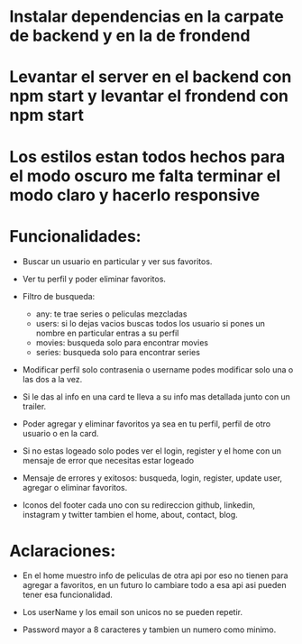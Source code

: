 # Instalar dependencias en la carpate de backend y en la de frondend

# Levantar el server en el backend con npm start y levantar el frondend con npm start

# Los estilos estan todos hechos para el modo oscuro me falta terminar el modo claro y hacerlo responsive


# Funcionalidades:

- Buscar un usuario en particular y ver sus favoritos.

- Ver tu perfil y poder eliminar favoritos.

- Filtro de busqueda:
  - any: te trae series o peliculas mezcladas
  - users: si lo dejas vacios buscas todos los usuario si pones un nombre en particular entras a su perfil
  - movies: busqueda solo para encontrar movies
  - series: busqueda solo para encontrar series

- Modificar perfil solo contrasenia o username podes modificar solo una o las dos a la vez.

- Si le das al info en una card te lleva a su info mas detallada junto con un trailer.

- Poder agregar y eliminar favoritos ya sea en tu perfil, perfil de otro usuario o en la card.

- Si no estas logeado solo podes ver el login, register y el home con un mensaje de error que necesitas estar logeado

- Mensaje de errores y exitosos: busqueda, login, register, update user, agregar o eliminar favoritos.

- Iconos del footer cada uno con su redireccion github, linkedin, instagram y twitter tambien el home, about, contact, blog.


# Aclaraciones:

- En el home muestro info de peliculas de otra api por eso no tienen para agregar a favoritos, en un futuro lo cambiare todo a esa
  api asi pueden tener esa funcionalidad.

- Los userName y los email son unicos no se pueden repetir.

- Password mayor a 8 caracteres y tambien un numero como minimo.
